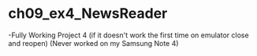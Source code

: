 # ch09_ex4_NewsReader

-Fully Working Project 4
(if it doesn't work the first time on emulator close and reopen)
(Never worked on my Samsung Note 4)
